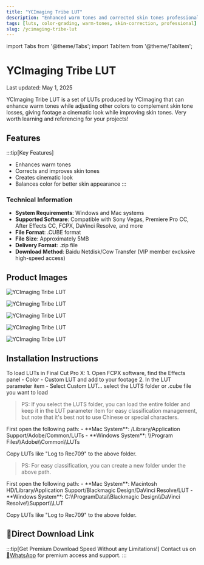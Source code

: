 ```yaml
---
title: "YCImaging Tribe LUT"
description: "Enhanced warm tones and corrected skin tones professional color grading"
tags: [luts, color-grading, warm-tones, skin-correction, professional]
slug: /ycimaging-tribe-lut
---
```


import Tabs from '@theme/Tabs';
import TabItem from '@theme/TabItem';

# YCImaging Tribe LUT

<time datetime="2025-05-01">Last updated: May 1, 2025</time>

YCImaging Tribe LUT is a set of LUTs produced by YCImaging that can enhance warm tones while adjusting other colors to complement skin tone losses, giving footage a cinematic look while improving skin tones. Very worth learning and referencing for your projects!

## Features

:::tip[Key Features]
- Enhances warm tones
- Corrects and improves skin tones
- Creates cinematic look
- Balances color for better skin appearance
:::

### Technical Information

- **System Requirements**: Windows and Mac systems
- **Supported Software**: Compatible with Sony Vegas, Premiere Pro CC, After Effects CC, FCPX, DaVinci Resolve, and more
- **File Format**: .CUBE format
- **File Size**: Approximately 5MB
- **Delivery Format**: .zip file
- **Download Method**: Baidu Netdisk/Cow Transfer (VIP member exclusive high-speed access)

## Product Images

![YCImaging Tribe LUT](https://www.vfx123.com/wp-content/uploads/2025/05/1746343525-c4ca4238a0b9238.jpg)

![YCImaging Tribe LUT](https://www.vfx123.com/wp-content/uploads/2025/05/1746343533-c81e728d9d4c2f6.jpg)

![YCImaging Tribe LUT](https://www.vfx123.com/wp-content/uploads/2025/05/1746343539-eccbc87e4b5ce2f.jpg)

![YCImaging Tribe LUT](https://www.vfx123.com/wp-content/uploads/2025/05/1746343553-a87ff679a2f3e71.jpg)

![YCImaging Tribe LUT](https://www.vfx123.com/wp-content/uploads/2025/05/1746343563-e4da3b7fbbce234.jpg)

## Installation Instructions

<Tabs>
<TabItem value="fcpx" label="Final Cut Pro X">
To load LUTs in Final Cut Pro X:
1. Open FCPX software, find the Effects panel - Color - Custom LUT and add to your footage
2. In the LUT parameter item - Select Custom LUT… select the LUTS folder or .cube file you want to load

> PS: If you select the LUTS folder, you can load the entire folder and keep it in the LUT parameter item for easy classification management, but note that it's best not to use Chinese or special characters.
</TabItem>

<TabItem value="premiere" label="Premiere Pro">
First open the following path:
- **Mac System**: /Library/Application Support/Adobe/Common/LUTs
- **Windows System**: \\Program Files\\Adobe\\Common\\LUTs

Copy LUTs like "Log to Rec709" to the above folder.

> PS: For easy classification, you can create a new folder under the above path.
</TabItem>

<TabItem value="resolve" label="DaVinci Resolve">
First open the following path:
- **Mac System**: Macintosh HD/Library/Application Support/Blackmagic Design/DaVinci Resolve/LUT
- **Windows System**: C:\\ProgramData\\Blackmagic Design\\DaVinci Resolve\\Support\\LUT

Copy LUTs like "Log to Rec709" to the above folder.

</TabItem>
</Tabs>

## 🚀Direct Download Link

:::tip[Get Premium Download Speed Without any Limitations!]
Contact us on [💬WhatsApp](https://wa.me/+8613237610083) for premium  access and support.
:::
